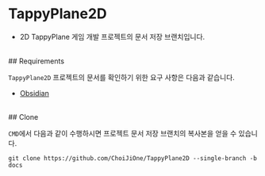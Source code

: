 # TappyPlane2D
- 2D TappyPlane 게임 개발 프로젝트의 문서 저장 브랜치입니다.
<br>
## Requirements

`TappyPlane2D` 프로젝트의 문서를 확인하기 위한 요구 사항은 다음과 같습니다.
- [Obsidian](https://obsidian.md/)
<br>
## Clone

`CMD`에서 다음과 같이 수행하시면 프로젝트 문서 저장 브랜치의 복사본을 얻을 수 있습니다.

```
git clone https://github.com/ChoiJiOne/TappyPlane2D --single-branch -b docs
```
